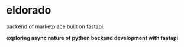 # eldorado
backend of marketplace built on fastapi.

**exploring async nature of python backend development with fastapi**

